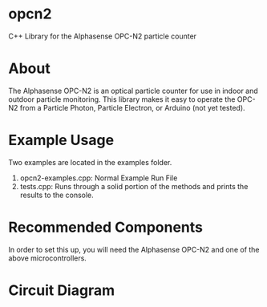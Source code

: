 # opcn2
C++ Library for the Alphasense OPC-N2 particle counter

# About

The Alphasense OPC-N2 is an optical particle counter for use in indoor and outdoor particle monitoring. This library
makes it easy to operate the OPC-N2 from a Particle Photon, Particle Electron, or Arduino (not yet tested).

# Example Usage

Two examples are located in the examples folder.

  1. opcn2-examples.cpp: Normal Example Run File
  2. tests.cpp: Runs through a solid portion of the methods and prints the results to the console.

# Recommended Components

In order to set this up, you will need the Alphasense OPC-N2 and one of the above microcontrollers.

# Circuit Diagram
